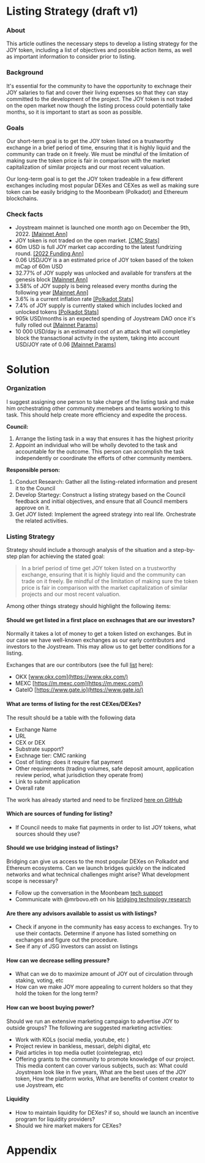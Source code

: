 # Listing Strategy (draft v1) 

### About

This article outlines the necessary steps to develop a listing strategy for the JOY token, including a list of objectives and possible action items, as well as important information to consider prior to listing.

### Background

It's essential for the community to have the opportunity to exchnage their JOY salaries to fiat and cover their living expenses so that they can stay committed to the development of the project. The JOY token is not traded on the open market now though the listing process could potentially take months, so it is important to start as soon as possible. 

### Goals

Our short-term goal is to get the JOY token listed on a trustworthy exchange in a brief period of time, ensuring that it is highly liquid and the community can trade on it freely. We must be mindful of the limitation of making sure the token price is fair in comparison with the market capitalization of similar projects and our most recent valuation.

Our long-term goal is to get the JOY token tradeable in a few different exchanges including most popular DEXes and CEXes as well as making sure token can be easily bridging to the Moonbeam (Polkadot) and Ethereum blockchains.  

### Check facts

- Joystream mainnet is launched one month ago on December the 9th, 2022. [[Mainnet Ann]](https://blog.joystream.org/mainnet-is-live/)
- JOY token is not traded on the open market. [[CMC Stats]](https://coinmarketcap.com/currencies/joystream/)
- 60m USD is full JOY market cap according to the latest fundrizing round. [[2022 Funding Ann]](https://blog.joystream.org/2022-funding/)
- 0.06 USD/JOY is a an estimated price of JOY token based of the token mCap of 60m USD
- 32.77% of JOY supply was unlocked and available for transfers at the genesis block [[Mainnet Ann]](https://blog.joystream.org/mainnet-is-live/)
- 3.58% of JOY supply is being released every months during the following year [[Mainnet Ann]](https://blog.joystream.org/mainnet-is-live/)
- 3.6% is a current inflation rate [[Polkadot Stats]](https://polkadot.js.org/apps/?rpc=wss%3A%2F%2Frpc.joystream.org%3A9944#/staking)
- 7.4% of JOY supply is currently staked which includes locked and unlocked tokens [[Polkadot Stats]](https://polkadot.js.org/apps/?rpc=wss%3A%2F%2Frpc.joystream.org%3A9944#/staking)
- 905k USD/months is an expected spending of Joystream DAO once it's fully rolled out [[Mainnet Params]](https://gist.github.com/bedeho/1b231111596e25b215bc66f0bd0e7ccc)
- 10 000 USD/day is an estimated cost of an attack that will completley block the transactional activity in the system, taking into account USD/JOY rate of 0.06 [[Mainnet Params]](https://gist.github.com/bedeho/1b231111596e25b215bc66f0bd0e7ccc)

# Solution

### Organization

I suggest assigning one person to take charge of the listing task and make him orchestrating other community memebers and teams working to this task. This should help create more efficiency and expedite the process.

**Council:**

1. Arrange the listing task in a way that ensures it has the highest priority
2. Appoint an individual who will be wholly devoted to the task and accountable for the outcome. This person can accomplish the task independently or coordinate the efforts of other community members.

**Responsible person:**

1. Conduct Research: Gather all the listing-related information and present it to the Council
2. Develop Startegy: Construct a listing strategy based on the Council feedback and initial objectives, and ensure that all Council members approve on it.
3. Get JOY listed: Implement the agreed strategy into real life. Orchestrate the related activities. 

### Listing Strategy

Strategy should include a thorough analysis of the situation and a step-by-step plan for achieving the stated goal:

> In a brief period of time get JOY token listed on a trustworthy exchange, ensuring that it is highly liquid and the community can trade on it freely. Be mindful of the limitation of making sure the token price is fair in comparison with the market capitalization of similar projects and our most recent valuation.

Among other things strategy should highlight the following items:

#### Should we get listed in a first place on exchnages that are our investors?

Normally it takes a lot of money to get a token listed on exchanges. But in our case we have well-known exchanges as our early contributors and investors to the Joystream. This may allow us to get better conditions for a listing.

Exchanges that are our contributors (see the full [list](https://arcticstartup.com/joystream-raised-d-5-85-m/) here):

- OKX [www.okx.com](https://www.okx.com/)
- MEXC [https://m.mexc.com](https://m.mexc.com/)
- GateIO [https://www.gate.io](https://www.gate.io/)

#### What are terms of listing for the rest CEXes/DEXes? 

The result should be a table with the following data 
 - Exchange Name 
 - URL
 - CEX or DEX
 - Substrate support?
 - Exchnage tier: CMC ranking
 - Cost of listing: does it require fiat payment
 - Other requirements (trading volumes, safe deposit amount, application review period, what jurisdiction they operate from)
 - Link to submit application
 - Overall rate

The work has already started and need to be finzlized [here on GitHub](https://github.com/Joystream/community-repo/issues/865)

#### Which are sources of funding for listing?  

- If Council needs to make fiat payments in order to list JOY tokens, what sources should they use?

#### Should we use bridging instead of listings?

Bridging can give us access to the most popular DEXes on Polkadot and Ethereum ecosystems.  Can we launch bridges quickly on the indicated networks and what technical challenges might arise? What development scope is necessary?
- Follow up the conversation in the Moonbeam [tech support](https://discord.com/channels/745382242326413442/930467366268198912/1059188993385824267) 
- Communicate with @mrbovo.eth on his [bridging technology research](https://discord.com/channels/811216481340751934/1035124335255506984/1059754673797607465)

#### Are there any advisors available to assist us with listings?

- Check if anyone in the community has easy access to exchanges. Try to use their contacts. Determine if anyone has listed something on exchanges and figure out the procedure.
- See if any of JSG investors can assist on listings 

#### How can we decrease selling pressure?

- What can we  do to maximize amount of JOY out of circulation through staking, voting, etc
- How can we make JOY more appealing to current holders so that they hold the token for the long term?

#### How can we boost buying power?
Should we run an extensive marketing campaign to advertise JOY to outside groups?
The following are suggested marketing activities:
- Work with KOLs (social media, youtube, etc )
- Project review in bankless, messari, delphi digital, etc
- Paid articles in top media outlet (cointelegrap, etc)
- Offering grants to the community to promote knowledge of our project. This media content can cover various subjects, such as: What could Joystream look like in five years, What are the best uses of the JOY token, How the platform works, What are benefits of content creator to use Joystream, etc

#### Liquidity 
- How to maintain liquidity for DEXes? if so, should we launch an incentive program for liquidity providers? 
- Should we hire market makers for CEXes?


# Appendix 

